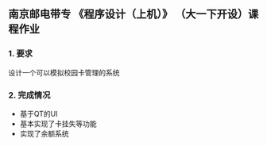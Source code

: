 ## 南京邮电带专 《程序设计（上机）》 （大一下开设）课程作业
### 1. 要求
设计一个可以模拟校园卡管理的系统
### 2. 完成情况
- 基于QT的UI
- 基本实现了卡挂失等功能
- 实现了余额系统

